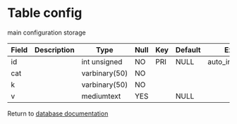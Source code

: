 Table config
===========
main configuration storage

| Field | Description | Type | Null | Key | Default | Extra |
| ----- | ----------- | ---- | ---- | --- | ------- | ----- |
| id |  | int unsigned | NO | PRI | NULL | auto_increment |    
| cat |  | varbinary(50) | NO |  |  |  |    
| k |  | varbinary(50) | NO |  |  |  |    
| v |  | mediumtext | YES |  | NULL |  |    

Return to [database documentation](help/database)
